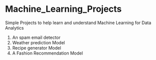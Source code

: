 # Machine_Learning_Projects
Simple Projects to help learn and understand Machine Learning for Data Analytics

1. An spam email detector
2. Weather prediction Model
3. Recipe generator Model
4. A Fashion Recommendation Model
